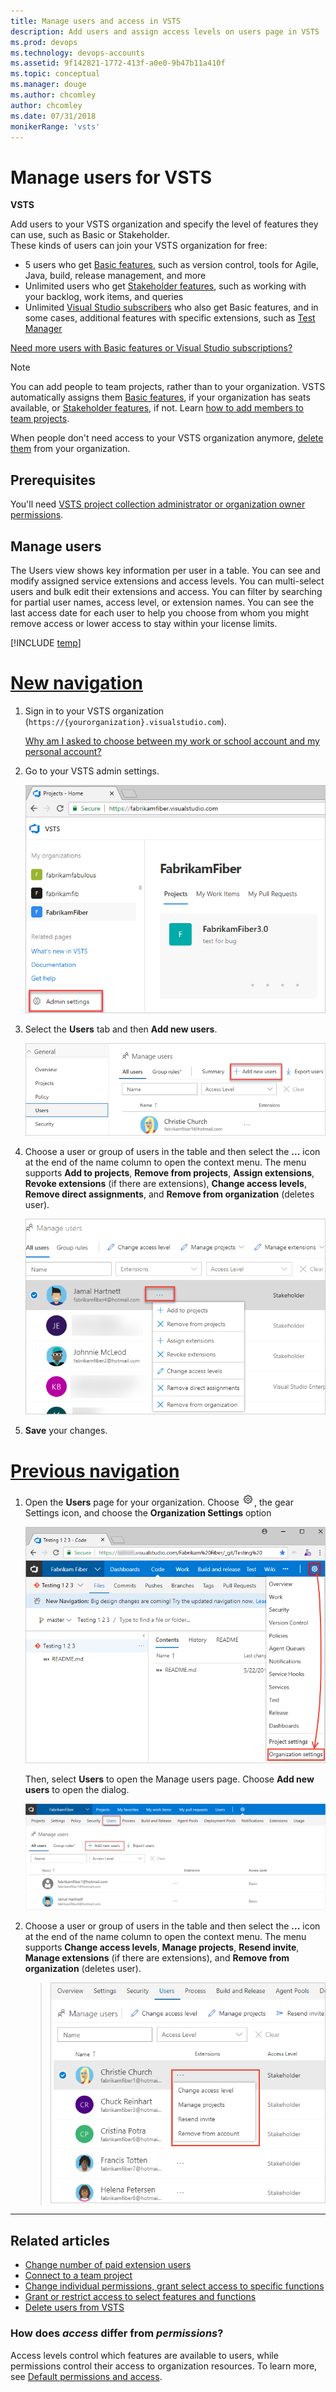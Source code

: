 ```yaml
---
title: Manage users and access in VSTS
description: Add users and assign access levels on users page in VSTS 
ms.prod: devops
ms.technology: devops-accounts
ms.assetid: 9f142821-1772-413f-a0e0-9b47b11a410f
ms.topic: conceptual
ms.manager: douge
ms.author: chcomley
author: chcomley
ms.date: 07/31/2018
monikerRange: 'vsts'
---
```

# Manage users for VSTS

**VSTS**

Add users to your VSTS organization and specify the level of features they can use, such as Basic or Stakeholder.  
These kinds of users can join your VSTS organization for free:

*	5 users who get [Basic features](https://visualstudio.microsoft.com/team-services/compare-features/), 
such as version control, tools for Agile, Java, build, release management, and more
*	Unlimited users who get [Stakeholder features](https://visualstudio.microsoft.com/team-services/compare-features/), 
such as working with your backlog, work items, and queries
*	Unlimited [Visual Studio subscribers](https://visualstudio.microsoft.com/team-services/compare-features/) 
who also get Basic features, and in some cases, additional features with specific extensions, such as 
[Test Manager](https://marketplace.visualstudio.com/items?itemName=ms.vss-testmanager-web) 

[Need more users with Basic features or Visual Studio subscriptions?](../billing/buy-basic-access-add-users.md)

> [!NOTE]
> You can add people to team projects, 
> rather than to your organization. VSTS automatically assigns them 
> [Basic features](https://visualstudio.microsoft.com/team-services/compare-features/), 
> if your organization has seats available, 
> or [Stakeholder features](https://visualstudio.microsoft.com/team-services/compare-features/), 
> if not. Learn [how to add members to team projects](add-team-members-vs.md).
>
> When people don't need access to your VSTS organization anymore, [delete them](delete-organization-users.md) from your organization. 

## Prerequisites

You'll need [VSTS project collection administrator or organization owner permissions](../../organizations/security/set-project-collection-level-permissions.md?toc=/vsts/organizations/accounts/toc.json&bc=/vsts/organizations/accounts/breadcrumb/toc.json).   


##	Manage users

The Users view shows key information per user in a table. You can see and modify assigned service extensions and 
access levels.  You can multi-select users and bulk edit their extensions and access.  You can filter by searching for 
partial user names, access level, or extension names.  You can see the last access date for each user to help you choose 
from whom you might remove access or lower access to stay within your license limits.

[!INCLUDE [temp](../../work/_shared/new-agile-hubs-feature.md)]

# [New navigation](#tab/new-nav)

1. Sign in to your VSTS organization (```https://{yourorganization}.visualstudio.com```).

	[Why am I asked to choose between my work or school account and my personal account?](faq-create-organization.md#ChooseOrgAcctMSAcct)

2. Go to your VSTS admin settings.

    ![Open VSTS admin settings](../../_shared/_img/settings/open-admin-settings-vert.png)

3. Select the **Users** tab and then **Add new users**.

   ![Users tab, Add new users](_img/_shared/add-new-users.png)

4. Choose a user or group of users in the table and then select the **...** icon at the end of the name column to open the context menu. The menu supports **Add to projects**, **Remove from projects**, **Assign extensions**, **Revoke extensions** (if there are extensions), **Change access levels**, **Remove direct assignments**,
and **Remove from organization** (deletes user).

    ![User hub, context menu](_img/manage-users/manage-users-show-context-menu-vert.png)

5. **Save** your changes.

# [Previous navigation](#tab/prev-nav)
 
1. Open the **Users** page for your organization. Choose ![gear icon](../../_img/icons/gear-icon.png), the gear Settings icon, and choose the **Organization Settings** option
 
	![Open Organization Settings](../../_shared/_img/settings/open-organization-settings.png)

	Then, select **Users** to open the Manage users page. Choose **Add new users** to open the dialog. 

	![Open Add new users dialog](../../user-guide/_img/sign-up/add-new-users.png)

2. Choose a user or group of users in the table and then select the **...** icon at the end of the name column to open the context 
menu. The menu supports **Change access levels**, **Manage projects**, **Resend invite**, **Manage extensions** (if there are extensions), 
and **Remove from organization** (deletes user).

   > ![User hub, context menu](_img/manage-users/manage-users-show-context-menu.png)

---

## Related articles

- [Change number of paid extension users](../billing/change-number-paid-extension-users.md)
- [Connect to a team project](../../organizations/projects/connect-to-projects.md)
- [Change individual permissions, grant select access to specific functions](../../organizations/security/change-individual-permissions.md)
- [Grant or restrict access to select features and functions](../../organizations/security/restrict-access.md)
- [Delete users from VSTS](delete-organization-users.md)


### How does *access* differ from *permissions*?

Access levels control which features are available to users, while permissions control their access to organization resources. To learn more, see [Default permissions and access](../../organizations/security/permissions-access.md). 
